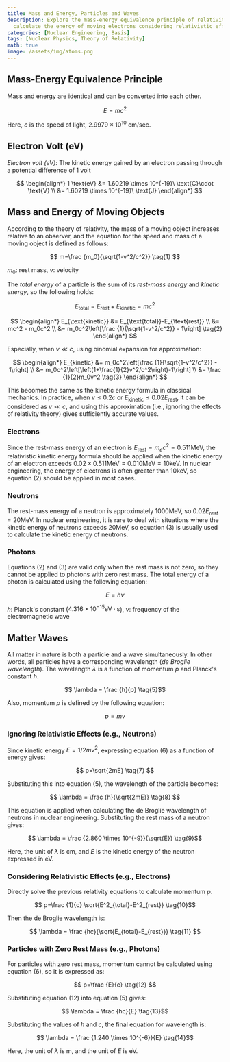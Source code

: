 ```yaml
---
title: Mass and Energy, Particles and Waves
description: Explore the mass-energy equivalence principle of relativity theory and
  calculate the energy of moving electrons considering relativistic effects.
categories: [Nuclear Engineering, Basis]
tags: [Nuclear Physics, Theory of Relativity]
math: true
image: /assets/img/atoms.png
---
```

## Mass-Energy Equivalence Principle
Mass and energy are identical and can be converted into each other.

$$ E=mc^2 $$

Here, $c$ is the speed of light, $2.9979 \times 10^{10}\ \text{cm/sec}$.

## Electron Volt (eV)
*Electron volt (eV)*: The kinetic energy gained by an electron passing through a potential difference of 1 volt

$$
\begin{align*} 
1 \text{eV} &= 1.60219 \times 10^{-19}\ \text{C}\cdot \text{V}
\\ &= 1.60219 \times 10^{-19}\ \text{J}
\end{align*}
$$

## Mass and Energy of Moving Objects
According to the theory of relativity, the mass of a moving object increases relative to an observer, and the equation for the speed and mass of a moving object is defined as follows:

$$ m=\frac {m_0}{\sqrt{1-v^2/c^2}} \tag{1} $$

$m_0$: rest mass, $v$: velocity

The *total energy* of a particle is the sum of its *rest-mass energy* and *kinetic energy*, so the following holds:

$$ E_{\text{total}} = E_{\text{rest}}+E_{\text{kinetic}} = mc^2$$

$$
\begin{align*}
E_{\text{kinetic}} &= E_{\text{total}}-E_{\text{rest}}
\\ &= mc^2 - m_0c^2
\\ &= m_0c^2\left[\frac {1}{\sqrt{1-v^2/c^2}} - 1\right] \tag{2}
\end{align*}
$$

Especially, when $v\ll c$, using binomial expansion for approximation:

$$
\begin{align*}
E_{kinetic} &= m_0c^2\left[\frac {1}{\sqrt{1-v^2/c^2}} - 1\right]
\\ &= m_0c^2\left[\left(1+\frac{1}{2}v^2/c^2\right)-1\right]
\\ &= \frac {1}{2}m_0v^2 \tag{3}
\end{align*}
$$

This becomes the same as the kinetic energy formula in classical mechanics. In practice, when $v\leq 0.2c$ or $E_{\text{kinetic}} \leq 0.02E_{\text{rest}}$, it can be considered as $v\ll c$, and using this approximation (i.e., ignoring the effects of relativity theory) gives sufficiently accurate values.

### Electrons
Since the rest-mass energy of an electron is $E_{\text{rest}}=m_ec^2=0.511 \text{MeV}$, the relativistic kinetic energy formula should be applied when the kinetic energy of an electron exceeds $0.02\times 0.511 \text{MeV}=0.010 \text{MeV}=10 \text{keV}$. In nuclear engineering, the energy of electrons is often greater than 10keV, so equation (2) should be applied in most cases.

### Neutrons
The rest-mass energy of a neutron is approximately 1000MeV, so $0.02E_{rest}=20\text{MeV}$. In nuclear engineering, it is rare to deal with situations where the kinetic energy of neutrons exceeds 20MeV, so equation (3) is usually used to calculate the kinetic energy of neutrons.

### Photons
Equations (2) and (3) are valid only when the rest mass is not zero, so they cannot be applied to photons with zero rest mass. The total energy of a photon is calculated using the following equation:

$$ E = h\nu \tag{4} $$

$h$: Planck's constant ($4.316 \times 10^{-15} \text{eV}\cdot\text{s}$), $\nu$: frequency of the electromagnetic wave

## Matter Waves
All matter in nature is both a particle and a wave simultaneously. In other words, all particles have a corresponding wavelength (*de Broglie wavelength*). The wavelength $\lambda$ is a function of momentum $p$ and Planck's constant $h$.

$$ \lambda = \frac {h}{p} \tag{5}$$

Also, momentum $p$ is defined by the following equation:

$$ p = mv \tag{6} $$

### Ignoring Relativistic Effects (e.g., Neutrons)
Since kinetic energy $E=1/2 mv^2$, expressing equation (6) as a function of energy gives:

$$ p=\sqrt{2mE} \tag{7} $$

Substituting this into equation (5), the wavelength of the particle becomes:

$$ \lambda = \frac {h}{\sqrt{2mE}} \tag{8} $$

This equation is applied when calculating the de Broglie wavelength of neutrons in nuclear engineering. Substituting the rest mass of a neutron gives:

$$ \lambda = \frac {2.860 \times 10^{-9}}{\sqrt{E}} \tag{9}$$

Here, the unit of $\lambda$ is cm, and $E$ is the kinetic energy of the neutron expressed in eV.

### Considering Relativistic Effects (e.g., Electrons)
Directly solve the previous relativity equations to calculate momentum $p$.

$$ p=\frac {1}{c} \sqrt{E^2_{total}-E^2_{rest}} \tag{10}$$

Then the de Broglie wavelength is:

$$ \lambda = \frac {hc}{\sqrt{E_{total}-E_{rest}}} \tag{11} $$

### Particles with Zero Rest Mass (e.g., Photons)
For particles with zero rest mass, momentum cannot be calculated using equation (6), so it is expressed as:

$$ p=\frac {E}{c} \tag{12} $$

Substituting equation (12) into equation (5) gives:

$$ \lambda = \frac {hc}{E} \tag{13}$$

Substituting the values of $h$ and $c$, the final equation for wavelength is:

$$ \lambda = \frac {1.240 \times 10^{-6}}{E} \tag{14}$$

Here, the unit of $\lambda$ is m, and the unit of $E$ is eV.
